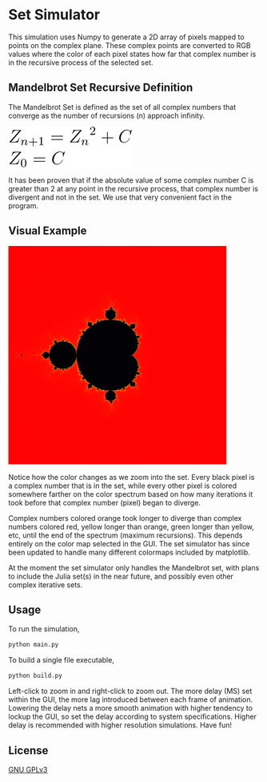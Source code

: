 # Set Simulator

This simulation uses Numpy to generate a 2D array of pixels mapped to points on the complex plane. These complex points are converted to RGB values where the color of each pixel states how far that complex number is in the recursive process of the selected set.

## Mandelbrot Set Recursive Definition
The Mandelbrot Set is defined as the set of all complex numbers that converge as the number of recursions (n) approach infinity.

![Mandelbrot Set Recursive Definition](README/img/mandelbrot_set_definition.svg)

It has been proven that if the absolute value of some complex number C is greater than 2 at any point in the recursive process, that complex number is divergent and not in the set. We use that very convenient fact in the program.

## Visual Example
![Mandelbrot Set Example Simulation](README/img/example_simulation.gif)

Notice how the color changes as we zoom into the set. Every black pixel is a complex number that is in the set, while every other pixel is colored somewhere farther on the color spectrum based on how many iterations it took before that complex number (pixel) began to diverge. 

Complex numbers colored orange took longer to diverge than complex numbers colored red, yellow longer than orange, green longer than yellow, etc, until the end of the spectrum (maximum recursions). This depends entirely on the color map selected in the GUI. The set simulator has since been updated to handle many different colormaps included by matplotlib.

At the moment the set simulator only handles the Mandelbrot set, with plans to include the Julia set(s) in the near future, and possibly even other complex iterative sets.

## Usage

To run the simulation,
```python
python main.py
```
To build a single file executable,
```python
python build.py
```

Left-click to zoom in and right-click to zoom out. The more delay (MS) set within the GUI, the more lag introduced between each frame of animation. Lowering the delay nets a more smooth animation with higher tendency to lockup the GUI, so set the delay according to system specifications. Higher delay is recommended with higher resolution simulations. Have fun!

## License
[GNU GPLv3](https://choosealicense.com/licenses/agpl-3.0/)